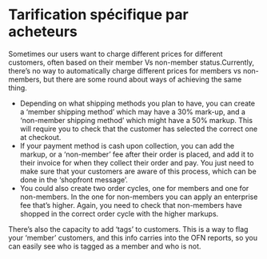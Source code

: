 # Tarification spécifique par acheteurs

Sometimes our users want to charge different prices for different customers, often based on their member Vs non-member status.Currently, there’s no way to automatically charge different prices for members vs non-members, but there are some round about ways of achieving the same thing.

* Depending on what shipping methods you plan to have, you can create a ‘member shipping method’ which may have a 30% mark-up, and a ‘non-member shipping method’ which might have a 50% markup. This will require you to check that the customer has selected the correct one at checkout.
* If your payment method is cash upon collection, you can add the markup, or a ‘non-member’ fee after their order is placed, and add it to their invoice for when they collect their order and pay. You just need to make sure that your customers are aware of this process, which can be done in the ‘shopfront message’.
* You could also create two order cycles, one for members and one for non-members. In the one for non-members you can apply an enterprise fee that’s higher. Again, you need to check that non-members have shopped in the correct order cycle with the higher markups.

There’s also the capacity to add ‘tags’ to customers. This is a way to flag your ‘member’ customers, and this info carries into the OFN reports, so you can easily see who is tagged as a member and who is not.

